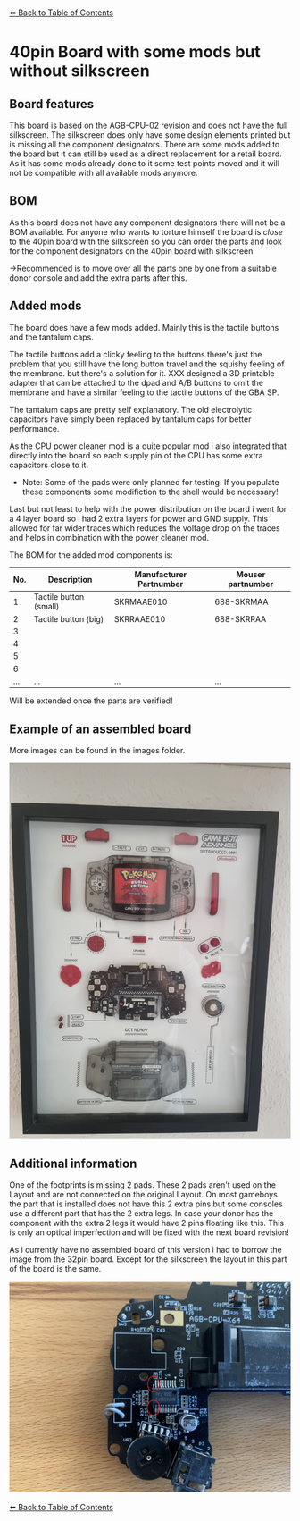 [:arrow_left: Back to Table of Contents](/README.md)

# 40pin Board with some mods but without silkscreen
## Board features
This board is based on the AGB-CPU-02 revision and does not have the full silkscreen.
The silkscreen does only have some design elements printed but is missing all the component designators.
There are some mods added to the board but it can still be used as a direct replacement for a retail board.
As it has some mods already done to it some test points moved and it will not be compatible with all available mods anymore.

## BOM
As this board does not have any component designators there will not be a BOM available.
For anyone who wants to torture himself the board is *close* to the 40pin board with the silkscreen so you can order the parts and look for the component designators on the 40pin board with silkscreen

->Recommended is to move over all the parts one by one from a suitable donor console and add the extra parts after this.

## Added mods
The board does have a few mods added. Mainly this is the tactile buttons and the tantalum caps.

The tactile buttons add a clicky feeling to the buttons there's just the problem that you still have the long button travel and the squishy feeling of the membrane.
but there's a solution for it. XXX designed a 3D printable adapter that can be attached to the dpad and A/B buttons to omit the membrane and have a similar feeling to the tactile buttons of the GBA SP.

The tantalum caps are pretty self explanatory. The old electrolytic capacitors have simply been replaced by tantalum caps for better performance.

As the CPU power cleaner mod is a quite popular mod i also integrated that directly into the board so each supply pin of the CPU has some extra capacitors close to it.
- Note: Some of the pads were only planned for testing. If you populate these components some modifiction to the shell would be necessary!

Last but not least to help with the power distribution on the board i went for a 4 layer board so i had 2 extra layers for power and GND supply. This allowed for far wider traces which reduces the voltage drop on the traces and helps in combination with the power cleaner mod. 

The BOM for the added mod components is:

| No. | Description | Manufacturer Partnumber | Mouser partnumber |  
| --- | --- | --- | --- |  
| 1 | Tactile button (small) | SKRMAAE010 |  688-SKRMAA |  
| 2 | Tactile button (big) | SKRRAAE010 |  688-SKRRAA |  
| 3 |  |   |  |  
| 4 |  |   |  |  
| 5 |  |   |  |  
| 6 |  |   |  |  
| ... | ... | ... | ... |  

Will be extended once the parts are verified!

## Example of an assembled board
More images can be found in the images folder.

![](/Advance/40pin_without_silkscreen_tactile/Images/20220820_142645.jpg) 

## Additional information
One of the footprints is missing 2 pads. These 2 pads aren't used on the Layout and are not connected on the original Layout.
On most gameboys the part that is installed does not have this 2 extra pins but some consoles use a different part that has the 2 extra legs.
In case your donor has the component with the extra 2 legs it would have 2 pins floating like this. This is only an optical imperfection and will be fixed with the next board revision!

As i currently have no assembled board of this version i had to borrow the image from the 32pin board. Except for the silkscreen the layout in this part of the board is the same.

![](/Advance/32pin_with_silkscreen/Images/IMG_9725.jpg)

[:arrow_left: Back to Table of Contents](/README.md)
